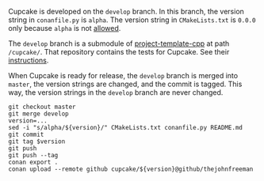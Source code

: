 Cupcake is developed on the `develop` branch.
In this branch, the version string in `conanfile.py` is `alpha`.
The version string in `CMakeLists.txt` is `0.0.0`
only because `alpha` is not [allowed][2].

The `develop` branch is a submodule of [project-template-cpp][]
at path `/cupcake/`.
That repository contains the tests for Cupcake.
See their [instructions][1].

When Cupcake is ready for release,
the `develop` branch is merged into `master`,
the version strings are changed,
and the commit is tagged.
This way, the version strings in the `develop` branch are never changed.

```
git checkout master
git merge develop
version=...
sed -i "s/alpha/${version}/" CMakeLists.txt conanfile.py README.md
git commit
git tag $version
git push
git push --tag
conan export .
conan upload --remote github cupcake/${version}@github/thejohnfreeman
```


[project-template-cpp]: https://github.com/thejohnfreeman/project-template-cpp
[1]: https://github.com/thejohnfreeman/project-template-cpp/blob/master/CONTRIBUTING.md
[2]: https://gitlab.kitware.com/cmake/cmake/-/issues/16716
